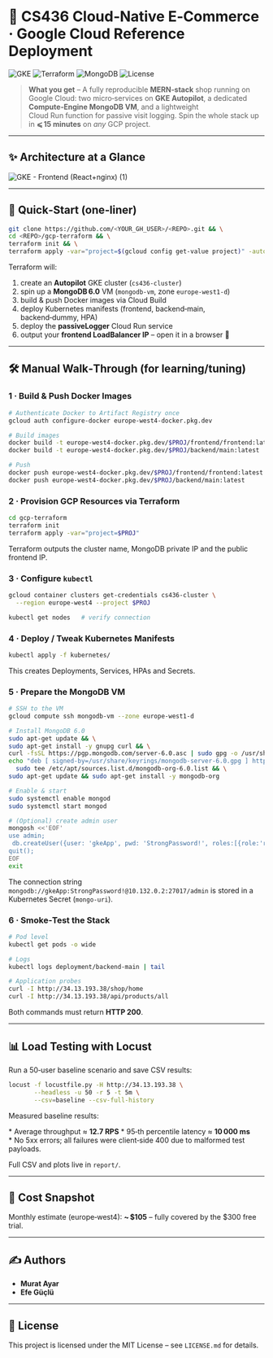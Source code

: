# 🛒 CS436 Cloud‑Native E‑Commerce · Google Cloud Reference Deployment

![GKE](https://img.shields.io/badge/GKE-Autopilot-blue?logo=googlekubernetesengine)
![Terraform](https://img.shields.io/badge/Terraform-ready-623CE4?logo=terraform)
![MongoDB](https://img.shields.io/badge/MongoDB-VM-green?logo=mongodb)
![License](https://img.shields.io/badge/License-MIT-green)

> **What you get** – A fully reproducible **MERN‑stack** shop running on
> Google Cloud: two micro‑services on **GKE Autopilot**, a dedicated **Compute‑Engine
> MongoDB VM**, and a lightweight Cloud Run function for passive visit logging.
> Spin the whole stack up in **⩽ 15 minutes** on *any* GCP project.

---

## ✨ Architecture at a Glance

![GKE - Frontend (React+nginx) (1)](https://github.com/user-attachments/assets/b2384a6a-2572-4616-afda-bf90ac2f8bf1)

---

## 🚀 Quick‑Start (one‑liner)

```bash
git clone https://github.com/<YOUR_GH_USER>/<REPO>.git && \
cd <REPO>/gcp-terraform && \
terraform init && \
terraform apply -var="project=$(gcloud config get-value project)" -auto-approve
```

Terraform will:

1. create an **Autopilot** GKE cluster (`cs436-cluster`)
2. spin up a **MongoDB 6.0** VM (`mongodb-vm`, zone `europe-west1-d`)
3. build & push Docker images via Cloud Build
4. deploy Kubernetes manifests (frontend, backend‑main, backend‑dummy, HPA)
5. deploy the **passiveLogger** Cloud Run service
6. output your **frontend LoadBalancer IP** – open it in a browser 🎉

---

## 🛠️ Manual Walk‑Through (for learning/tuning)

### 1 · Build & Push Docker Images

```bash
# Authenticate Docker to Artifact Registry once
gcloud auth configure-docker europe-west4-docker.pkg.dev

# Build images
docker build -t europe-west4-docker.pkg.dev/$PROJ/frontend/frontend:latest ./client
docker build -t europe-west4-docker.pkg.dev/$PROJ/backend/main:latest   ./server

# Push
docker push europe-west4-docker.pkg.dev/$PROJ/frontend/frontend:latest
docker push europe-west4-docker.pkg.dev/$PROJ/backend/main:latest
```

### 2 · Provision GCP Resources via Terraform

```bash
cd gcp-terraform
terraform init
terraform apply -var="project=$PROJ"
```

Terraform outputs the cluster name, MongoDB private IP and the public frontend IP.

### 3 · Configure `kubectl`

```bash
gcloud container clusters get-credentials cs436-cluster \
  --region europe-west4 --project $PROJ
```

```bash
kubectl get nodes   # verify connection
```

### 4 · Deploy / Tweak Kubernetes Manifests

```bash
kubectl apply -f kubernetes/
```

This creates Deployments, Services, HPAs and Secrets.

### 5 · Prepare the MongoDB VM

```bash
# SSH to the VM
gcloud compute ssh mongodb-vm --zone europe-west1-d

# Install MongoDB 6.0
sudo apt-get update && \
sudo apt-get install -y gnupg curl && \
curl -fsSL https://pgp.mongodb.com/server-6.0.asc | sudo gpg -o /usr/share/keyrings/mongodb-server-6.0.gpg --dearmor && \
echo "deb [ signed-by=/usr/share/keyrings/mongodb-server-6.0.gpg ] https://repo.mongodb.org/apt/debian bookworm/mongodb-org/6.0 main" | \
  sudo tee /etc/apt/sources.list.d/mongodb-org-6.0.list && \
sudo apt-get update && sudo apt-get install -y mongodb-org

# Enable & start
sudo systemctl enable mongod
sudo systemctl start mongod

# (Optional) create admin user
mongosh <<'EOF'
use admin;
 db.createUser({user: 'gkeApp', pwd: 'StrongPassword!', roles:[{role:'root',db:'admin'}]});
quit();
EOF
exit
```

The connection string `mongodb://gkeApp:StrongPassword!@10.132.0.2:27017/admin` is stored in a Kubernetes Secret (`mongo-uri`).

### 6 · Smoke‑Test the Stack

```bash
# Pod level
kubectl get pods -o wide

# Logs
kubectl logs deployment/backend-main | tail

# Application probes
curl -I http://34.13.193.38/shop/home
curl -I http://34.13.193.38/api/products/all
```

Both commands must return **HTTP 200**.

---

## 📊 Load Testing with Locust

Run a 50‑user baseline scenario and save CSV results:

```bash
locust -f locustfile.py -H http://34.13.193.38 \
       --headless -u 50 -r 5 -t 5m \
       --csv=baseline --csv-full-history
```

Measured baseline results:

\* Average throughput ≈ **12.7 RPS**
\* 95‑th percentile latency ≈ **10 000 ms**
\* No 5xx errors; all failures were client‑side 400 due to malformed test payloads.

Full CSV and plots live in `report/`.

---

## 💸 Cost Snapshot

Monthly estimate (europe‑west4): **\~ \$105** – fully covered by the \$300 free trial.

---

## ✍️ Authors

* **Murat Ayar**
* **Efe Güçlü**

---

## 📝 License

This project is licensed under the MIT License – see `LICENSE.md` for details.
